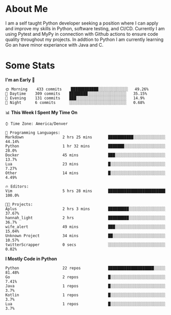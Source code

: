 # About Me
  I am a self taught Python developer seeking a position where I can apply and improve my skills in Python, software testing, and CI/CD. Currently I am using Pytest and MyPy in connection with Github actions to ensure code quality throughout my projects. In addtion to Python I am currently learning Go an have minor experiance with Java and C.
  
 # Some Stats
  
<!--START_SECTION:waka-->
**I'm an Early 🐤** 

```text
🌞 Morning    433 commits    ████████████░░░░░░░░░░░░░   49.26% 
🌆 Daytime    309 commits    ████████░░░░░░░░░░░░░░░░░   35.15% 
🌃 Evening    131 commits    ███░░░░░░░░░░░░░░░░░░░░░░   14.9% 
🌙 Night      6 commits      ░░░░░░░░░░░░░░░░░░░░░░░░░   0.68%

```


📊 **This Week I Spent My Time On** 

```text
⌚︎ Time Zone: America/Denver

💬 Programming Languages: 
Markdown                 2 hrs 25 mins       ███████████░░░░░░░░░░░░░░   44.14% 
Python                   1 hr 32 mins        ███████░░░░░░░░░░░░░░░░░░   28.0% 
Docker                   45 mins             ███░░░░░░░░░░░░░░░░░░░░░░   13.7% 
Lua                      23 mins             █░░░░░░░░░░░░░░░░░░░░░░░░   7.27% 
Other                    14 mins             █░░░░░░░░░░░░░░░░░░░░░░░░   4.49%

🔥 Editors: 
Vim                      5 hrs 28 mins       █████████████████████████   100.0%

🐱‍💻 Projects: 
Aplus                    2 hrs 3 mins        █████████░░░░░░░░░░░░░░░░   37.67% 
hannah_light             2 hrs               █████████░░░░░░░░░░░░░░░░   36.7% 
wife_alert               49 mins             ███░░░░░░░░░░░░░░░░░░░░░░   15.04% 
Unknown Project          34 mins             ██░░░░░░░░░░░░░░░░░░░░░░░   10.57% 
twitterScrapper          0 secs              ░░░░░░░░░░░░░░░░░░░░░░░░░   0.02%

```

**I Mostly Code in Python** 

```text
Python                   22 repos            ████████████████████░░░░░   81.48% 
Go                       2 repos             █░░░░░░░░░░░░░░░░░░░░░░░░   7.41% 
Java                     1 repos             █░░░░░░░░░░░░░░░░░░░░░░░░   3.7% 
Kotlin                   1 repos             █░░░░░░░░░░░░░░░░░░░░░░░░   3.7% 
Lua                      1 repos             █░░░░░░░░░░░░░░░░░░░░░░░░   3.7%

```



<!--END_SECTION:waka-->
